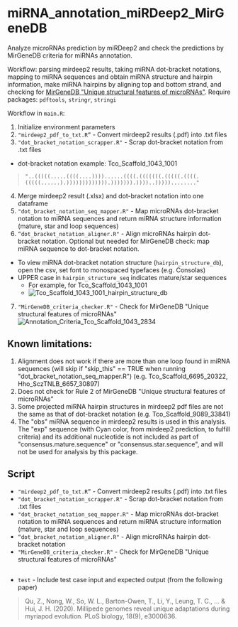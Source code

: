 # miRNA_annotation_miRDeep2_MirGeneDB
Analyze microRNAs prediction by miRDeep2 and check the predictions by MirGeneDB criteria for miRNAs annotation. 

Workflow: parsing mirdeep2 results, taking miRNA dot-bracket notations, mapping to miRNA sequences and obtain miRNA structure and hairpin information, make miRNA hairpins by aligning top and bottom strand, and checking for [MirGeneDB "Unique structural features of microRNAs"](https://mirgenedb.org/information).
Require packages: `pdftools`, `stringr`, `stringi`

Workflow in `main.R`:
1.	Initialize environment parameters
2.	`"mirdeep2_pdf_to_txt.R”` - Convert mirdeep2 results (.pdf) into .txt files 
3.	`"dot_bracket_notation_scrapper.R"` - Scrap dot-bracket notation from .txt files
  - dot-bracket notation example: Tco_Scaffold_1043_1001
  >`"..(((((.....((((....))))......((((.(((((((.(((((.((((.(((((......).))))))))))))).))))))).))))..)))))........"`
4.	Merge mirdeep2 result (.xlsx) and dot-bracket notation into one dataframe
5.	`"dot_bracket_notation_seq_mapper.R"` - Map microRNAs dot-bracket notation to miRNA sequences and return miRNA structure information (mature, star and loop sequences)
6.	`“dot_bracket_notation_aligner.R"` - Align microRNAs hairpin dot-bracket notation. Optional but needed for MirGeneDB check: map miRNA sequence to dot-bracket notation.
  - To view miRNA dot-bracket notation structure (`hairpin_structure_db`), open the csv, set font to monospaced typefaces (e.g. Consolas)
  - UPPER case in `hairpin_structure_seq` indicates mature/star sequences
    - For example, for Tco_Scaffold_1043_1001
    - ![Tco_Scaffold_1043_1001_hairpin_structure_db](https://user-images.githubusercontent.com/44503876/211840241-d91aefe4-a8dd-4ef9-bf0b-dff8b4ba395d.png)

7.	`"MirGeneDB_criteria_checker.R"` - Check for MirGeneDB "Unique structural features of microRNAs"
![Annotation_Criteria_Tco_Scaffold_1043_2834](https://user-images.githubusercontent.com/44503876/211835795-5a707d00-bc6d-41f7-9028-55bba30d71af.png)
  

## Known limitations:
1.	Alignment does not work if there are more than one loop found in miRNA sequences (will skip if "skip_this" == TRUE when running "dot_bracket_notation_seq_mapper.R") (e.g. Tco_Scaffold_6695_20322, Hho_SczTNLB_6657_30897) 
2.	Does not check for Rule 2 of MirGeneDB "Unique structural features of microRNAs"
3.	Some projected miRNA hairpin structures in mirdeep2 pdf files are not the same as that of dot-bracket notation (e.g. Tco_Scaffold_9089_33841)
4.	The "obs" miRNA sequence in mirdeep2 results is used in this analysis. The "exp" sequence (with Cyan color, from mirdeep2 prediction, to fulfill criteria) and its additional nucleotide is not included as part of "consensus.mature.sequence" or "consensus.star.sequence", and will not be used for analysis by this package.

## Script
- `"mirdeep2_pdf_to_txt.R”` - Convert mirdeep2 results (.pdf) into .txt files
- `"dot_bracket_notation_scrapper.R"` - Scrap dot-bracket notation from .txt files
- `"dot_bracket_notation_seq_mapper.R"` - Map microRNAs dot-bracket notation to miRNA sequences and return miRNA structure information (mature, star and loop sequences)
- `“dot_bracket_notation_aligner.R"` - Align microRNAs hairpin dot-bracket notation
- `"MirGeneDB_criteria_checker.R"` - Check for MirGeneDB "Unique structural features of microRNAs"

##
- `test` - Include test case input and expected output (from the following paper)
> Qu, Z., Nong, W., So, W. L., Barton-Owen, T., Li, Y., Leung, T. C., ... & Hui, J. H. (2020). Millipede genomes reveal unique adaptations during myriapod evolution. PLoS biology, 18(9), e3000636.
